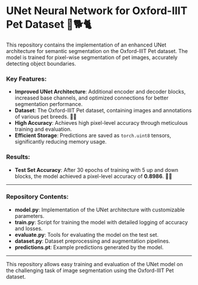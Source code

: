 # **UNet Neural Network for Oxford-IIIT Pet Dataset** 🐾🐕🐈

This repository contains the implementation of an enhanced UNet architecture for semantic segmentation on the Oxford-IIIT Pet dataset. The model is trained for pixel-wise segmentation of pet images, accurately detecting object boundaries.

### Key Features:
- **Improved UNet Architecture**: Additional encoder and decoder blocks, increased base channels, and optimized connections for better segmentation performance.  
- **Dataset**: The Oxford-IIIT Pet dataset, containing images and annotations of various pet breeds. 🐶🐱  
- **High Accuracy**: Achieves high pixel-level accuracy through meticulous training and evaluation.  
- **Efficient Storage**: Predictions are saved as `torch.uint8` tensors, significantly reducing memory usage.  

### Results:  
- **Test Set Accuracy**: After 30 epochs of training with 5 up and down blocks, the model achieved a pixel-level accuracy of **0.8986**. 🎯✨  

---

### Repository Contents:

- **model.py**: Implementation of the UNet architecture with customizable parameters.
- **train.py**: Script for training the model with detailed logging of accuracy and losses.
- **evaluate.py**: Tools for evaluating the model on the test set.
- **dataset.py**: Dataset preprocessing and augmentation pipelines.
- **predictions.pt**: Example predictions generated by the model.

---

This repository allows easy training and evaluation of the UNet model on the challenging task of image segmentation using the Oxford-IIIT Pet dataset.
